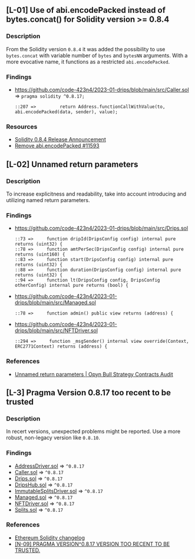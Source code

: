 ## [L-01] Use of abi.encodePacked instead of bytes.concat() for Solidity version >= 0.8.4

### Description

From the Solidity version `0.8.4` it was added the possibility to use `bytes.concat` with variable number of `bytes` and `bytesNN` arguments. With a more evocative name, it functions as a restricted `abi.encodePacked`.

### Findings

- https://github.com/code-423n4/2023-01-drips/blob/main/src/Caller.sol => `pragma solidity ^0.8.17;`
  ```Solidity
  ::207 =>         return Address.functionCallWithValue(to, abi.encodePacked(data, sender), value);
  ```

### Resources

- [Solidity 0.8.4 Release Announcement](https://blog.soliditylang.org/2021/04/21/solidity-0.8.4-release-announcement/)
- [Remove abi.encodePacked #11593](https://github.com/ethereum/solidity/issues/11593)


## [L-02] Unnamed return parameters

### Description

To increase explicitness and readability, take into account introducing and utilizing named return parameters.

### Findings

- https://github.com/code-423n4/2023-01-drips/blob/main/src/Drips.sol
  ```Solidity
  ::73 =>     function dripId(DripsConfig config) internal pure returns (uint32) {
  ::78 =>     function amtPerSec(DripsConfig config) internal pure returns (uint160) {
  ::83 =>     function start(DripsConfig config) internal pure returns (uint32) {
  ::88 =>     function duration(DripsConfig config) internal pure returns (uint32) {
  ::94 =>     function lt(DripsConfig config, DripsConfig otherConfig) internal pure returns (bool) {
  ```
- https://github.com/code-423n4/2023-01-drips/blob/main/src/Managed.sol
  ```Solidity
  ::78 =>     function admin() public view returns (address) {
  ```
- https://github.com/code-423n4/2023-01-drips/blob/main/src/NFTDriver.sol
  ```Solidity
  ::294 =>     function _msgSender() internal view override(Context, ERC2771Context) returns (address) {
  ```

### References

- [Unnamed return parameters | Opyn Bull Strategy Contracts Audit](https://blog.openzeppelin.com/opyn-bull-strategy-contracts-audit/#unnamed-return-parameters)


## [L-3] Pragma Version 0.8.17 too recent to be trusted

### Description

In recert versions, unexpected problems might be reported. Use a more robust, non-legacy version like `0.8.10`.

### Findings

- [AddressDriver.sol](https://github.com/code-423n4/2023-01-drips/blob/main/src/AddressDriver.sol) => `^0.8.17`
- [Caller.sol](https://github.com/code-423n4/2023-01-drips/blob/main/src/Caller.sol) => `^0.8.17`
- [Drips.sol](https://github.com/code-423n4/2023-01-drips/blob/main/src/Drips.sol) => `^0.8.17`
- [DripsHub.sol](https://github.com/code-423n4/2023-01-drips/blob/main/src/DripsHub.sol) => `^0.8.17`
- [ImmutableSplitsDriver.sol](https://github.com/code-423n4/2023-01-drips/blob/main/src/ImmutableSplitsDriver.sol) => `^0.8.17`
- [Managed.sol](https://github.com/code-423n4/2023-01-drips/blob/main/src/Managed.sol) => `^0.8.17`
- [NFTDriver.sol](https://github.com/code-423n4/2023-01-drips/blob/main/src/NFTDriver.sol) => `^0.8.17`
- [Splits.sol](https://github.com/code-423n4/2023-01-drips/blob/main/src/Splits.sol) => `^0.8.17`

### References

- [Ethereum Solidity changelog](https://github.com/ethereum/solidity/blob/develop/Changelog.md)
- [[N-09] PRAGMA VERSION^0.8.17 VERSION TOO RECENT TO BE TRUSTED.](https://code4rena.com/reports/2022-12-caviar/#n-09-pragma-version0817--version-too-recent-to-be-trusted)